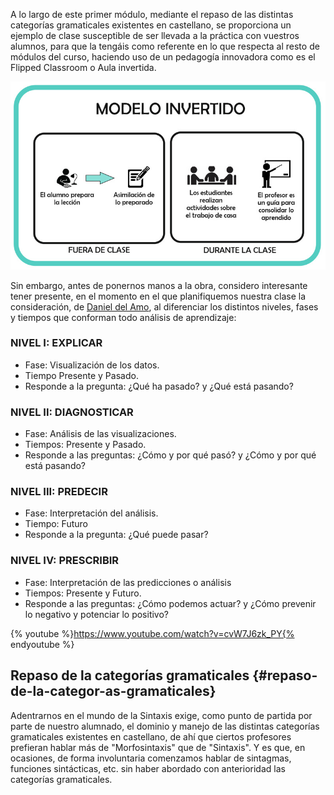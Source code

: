 A lo largo de este primer módulo, mediante el repaso de las distintas categorías gramaticales existentes en castellano, se proporciona un ejemplo de clase susceptible de ser llevada a la práctica con vuestros alumnos, para que la tengáis como referente en lo que respecta al resto de módulos del curso,  haciendo uso de un pedagogía innovadora como es el Flipped Classroom o Aula invertida.

![esquena flipped](/images/image31.png)

Sin embargo, antes de ponernos manos a la obra, considero interesante tener presente, en el momento en el que planifiquemos nuestra clase  la consideración, de [Daniel del Amo](https://www.theflippedclassroom.es/niveles-fases-y-tiempos-en-la-analitica-del-aprendizaje/), al diferenciar los distintos niveles, fases y tiempos que conforman todo análisis de aprendizaje:

### NIVEL I: EXPLICAR
*   Fase: Visualización de los datos.
*   Tiempo Presente y Pasado.
*   Responde a la pregunta: ¿Qué ha pasado? y ¿Qué está pasando?

### NIVEL II: DIAGNOSTICAR
*   Fase: Análisis de las visualizaciones.
*   Tiempos: Presente y Pasado.
*   Responde a las preguntas: ¿Cómo y por qué pasó? y ¿Cómo y por qué está pasando?

### NIVEL III: PREDECIR
*   Fase: Interpretación del análisis.
*   Tiempo: Futuro
*   Responde a la pregunta: ¿Qué puede pasar?

### NIVEL IV: PRESCRIBIR
*   Fase: Interpretación de las predicciones o análisis
*   Tiempos: Presente y Futuro.
*   Responde a las preguntas:  ¿Cómo podemos actuar? y ¿Cómo prevenir lo negativo y potenciar lo positivo?

{% youtube %}https://www.youtube.com/watch?v=cvW7J6zk_PY{% endyoutube %}


## Repaso de la categorías gramaticales {#repaso-de-la-categor-as-gramaticales}

Adentrarnos en el mundo de la Sintaxis exige, como punto de partida por parte de nuestro alumnado, el dominio y manejo de las distintas categorías gramaticales existentes en castellano, de ahí que ciertos profesores prefieran hablar más de "Morfosintaxis" que de "Sintaxis". Y es que, en ocasiones, de forma involuntaria comenzamos hablar de sintagmas, funciones sintácticas, etc. sin haber abordado con anterioridad las categorías gramaticales.